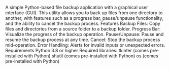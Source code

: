 A simple Python-based file backup application with a graphical user interface (GUI). This utility allows you to back up files from one directory to another, with features such as a progress bar, pause/unpause functionality, and the ability to cancel the backup process.
Features Backup Files: Copy files and directories from a source folder to a backup folder. Progress Bar: Visualize the progress of the backup operation. Pause/Unpause: Pause and resume the backup process at any time. Cancel: Stop the backup process mid-operation. Error Handling: Alerts for invalid inputs or unexpected errors. Requirements Python 3.8 or higher Required libraries: tkinter (comes pre-installed with Python) shutil (comes pre-installed with Python) os (comes pre-installed with Python)
